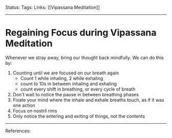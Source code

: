Status:
Tags:
Links: [[Vipassana Meditation]]
___
# Regaining Focus during Vipassana Meditation
Whenever we stray away, bring our thought back mindfully. We can do this by:
1. Counting until we are focused on our breath again
	- Count 1 while inhaling, 2 while exhaling
	- count to 10s in between inhaling and exhaling
	- count every shift in breathing, or every cycle of breath
2. Don't wait to notice the pause in between breathing phases
3. Fixate your mind where the inhale and exhale breaths touch, as if it was one action
4. Focus on nostril rims
5. Only notice the entering and exiting of things, not the contents
___
References: